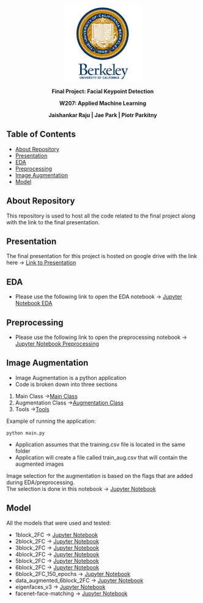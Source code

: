 <p align="center">
    <img src="uc-berkeley-logo-seal.jpg" alt="Logo" width="200" height="200">
</p>

<p align="center">
  <p align="center"><strong>Final Project: Facial Keypoint Detection</strong></p>
  <p align="center"><strong>W207: Applied Machine Learning</strong></p>
  <p align="center"><strong>Jaishankar Raju | Jae Park | Piotr Parkitny</strong></p>
</p>

<!-- TABLE OF CONTENTS -->
## Table of Contents

* [About Repository](#about-repository)
* [Presentation](#presentation)
* [EDA](#eda)
* [Preprocessing](#preprocessing)
* [Image Augmentation](#image-augmentation)
* [Model](#model)

<!-- about repository -->
About Repository
------------

This repository is used to host all the code related to the final project along with the link to the final presentation.


<!-- presentation -->
Presentation
------------

The final presentation for this project is hosted on google drive with the link here -> [Link to Presentation](https://docs.google.com/presentation/d/1zQLQ3WyMFHNmQW__SyUghMysKJFmwZ9nAzqLj_FVT9g/edit?usp=sharing)

<!-- eda -->
EDA
------------

- Please use the following link to open the EDA notebook -> [Jupyter Notebook EDA](EDA_preprocessing/proj4_preprocess_func.ipynb)

<!-- preprocessing -->
Preprocessing
------------

- Please use the following link to open the preprocessing notebook -> [Jupyter Notebook Preprocessing](EDA_preprocessing/proj4_eda_preprocessing.ipynb)


<!-- IMAGE AUGMENTATION -->
Image Augmentation
------------

- Image Augmentation is a python application 
- Code is broken down into three sections

1. Main Class ->[Main Class](Image_Augmentation/main.py)
2. Augmentation Class ->[Augmentation Class](Image_Augmentation/Aug_Image.py)
3. Tools ->[Tools](Image_Augmentation/tools.py)

Example of running the application:
    
    python main.py

- Application assumes that the training.csv file is located in the same folder 
- Application will create a file called train_aug.csv that will contain the augmented images

Image selection for the augmentation is based on the flags that are added during EDA/preprocessing.  
The selection is done in this notebook -> [Jupyter Notebook](Image_Augmentation/Image_Augmentation_Selection.ipynb)  

<!-- model -->
Model
------------
All the models that were used and tested:
- 1block_2FC -> [Jupyter Notebook](models/1block_2FC.ipynb)
- 2block_2FC -> [Jupyter Notebook](models/2block_2FC.ipynb)
- 3block_2FC -> [Jupyter Notebook](models/3block_2FC.ipynb)
- 4block_2FC -> [Jupyter Notebook](models/4block_2FC.ipynb)
- 5block_2FC -> [Jupyter Notebook](models/5block_2FC.ipynb)
- 6block_2FC -> [Jupyter Notebook](models/6block_2FC.ipynb)
- 6block_2FC_150_epochs -> [Jupyter Notebook](models/6block_2FC_150_epochs.ipynb)
- data_augmented_6block_2FC -> [Jupyter Notebook](models/data_augmented_6block_2FC.ipynb)
- eigenfaces_v3 -> [Jupyter Notebook](models/eigenfaces_v3.ipynb)
- facenet-face-matching -> [Jupyter Notebook](models/facenet-face-matching.ipynb)
